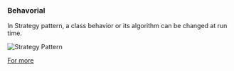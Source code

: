 ### Behavorial

In Strategy pattern, a class behavior or its algorithm can be changed at run time.

![Strategy Pattern](https://www.tutorialspoint.com/design_pattern/images/strategy_pattern_uml_diagram.jpg)

[For more](https://www.tutorialspoint.com/design_pattern/strategy_pattern.htm)